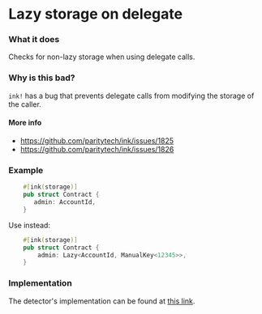# Lazy storage on delegate

### What it does

Checks for non-lazy storage when using delegate calls.

### Why is this bad?

`ink!` has a bug that prevents delegate calls from modifying the storage of the caller.

#### More info

- https://github.com/paritytech/ink/issues/1825
- https://github.com/paritytech/ink/issues/1826

### Example

```rust
    #[ink(storage)]
    pub struct Contract {
       admin: AccountId,
    }
```

Use instead:

```rust
    #[ink(storage)]
    pub struct Contract {
        admin: Lazy<AccountId, ManualKey<12345>>,
    }
```

### Implementation

The detector's implementation can be found at [this link](https://github.com/CoinFabrik/scout/tree/main/detectors/lazy-delegate).

